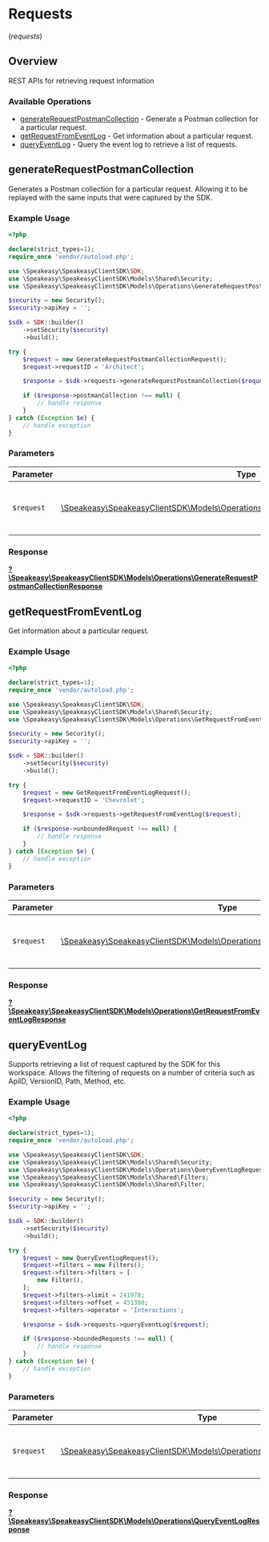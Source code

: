 # Requests
(*requests*)

## Overview

REST APIs for retrieving request information

### Available Operations

* [generateRequestPostmanCollection](#generaterequestpostmancollection) - Generate a Postman collection for a particular request.
* [getRequestFromEventLog](#getrequestfromeventlog) - Get information about a particular request.
* [queryEventLog](#queryeventlog) - Query the event log to retrieve a list of requests.

## generateRequestPostmanCollection

Generates a Postman collection for a particular request. 
Allowing it to be replayed with the same inputs that were captured by the SDK.

### Example Usage

```php
<?php

declare(strict_types=1);
require_once 'vendor/autoload.php';

use \Speakeasy\SpeakeasyClientSDK\SDK;
use \Speakeasy\SpeakeasyClientSDK\Models\Shared\Security;
use \Speakeasy\SpeakeasyClientSDK\Models\Operations\GenerateRequestPostmanCollectionRequest;

$security = new Security();
$security->apiKey = '';

$sdk = SDK::builder()
    ->setSecurity($security)
    ->build();

try {
    $request = new GenerateRequestPostmanCollectionRequest();
    $request->requestID = 'Architect';

    $response = $sdk->requests->generateRequestPostmanCollection($request);

    if ($response->postmanCollection !== null) {
        // handle response
    }
} catch (Exception $e) {
    // handle exception
}
```

### Parameters

| Parameter                                                                                                                                                     | Type                                                                                                                                                          | Required                                                                                                                                                      | Description                                                                                                                                                   |
| ------------------------------------------------------------------------------------------------------------------------------------------------------------- | ------------------------------------------------------------------------------------------------------------------------------------------------------------- | ------------------------------------------------------------------------------------------------------------------------------------------------------------- | ------------------------------------------------------------------------------------------------------------------------------------------------------------- |
| `$request`                                                                                                                                                    | [\Speakeasy\SpeakeasyClientSDK\Models\Operations\GenerateRequestPostmanCollectionRequest](../../models/operations/GenerateRequestPostmanCollectionRequest.md) | :heavy_check_mark:                                                                                                                                            | The request object to use for the request.                                                                                                                    |


### Response

**[?\Speakeasy\SpeakeasyClientSDK\Models\Operations\GenerateRequestPostmanCollectionResponse](../../models/operations/GenerateRequestPostmanCollectionResponse.md)**


## getRequestFromEventLog

Get information about a particular request.

### Example Usage

```php
<?php

declare(strict_types=1);
require_once 'vendor/autoload.php';

use \Speakeasy\SpeakeasyClientSDK\SDK;
use \Speakeasy\SpeakeasyClientSDK\Models\Shared\Security;
use \Speakeasy\SpeakeasyClientSDK\Models\Operations\GetRequestFromEventLogRequest;

$security = new Security();
$security->apiKey = '';

$sdk = SDK::builder()
    ->setSecurity($security)
    ->build();

try {
    $request = new GetRequestFromEventLogRequest();
    $request->requestID = 'Chevrolet';

    $response = $sdk->requests->getRequestFromEventLog($request);

    if ($response->unboundedRequest !== null) {
        // handle response
    }
} catch (Exception $e) {
    // handle exception
}
```

### Parameters

| Parameter                                                                                                                                 | Type                                                                                                                                      | Required                                                                                                                                  | Description                                                                                                                               |
| ----------------------------------------------------------------------------------------------------------------------------------------- | ----------------------------------------------------------------------------------------------------------------------------------------- | ----------------------------------------------------------------------------------------------------------------------------------------- | ----------------------------------------------------------------------------------------------------------------------------------------- |
| `$request`                                                                                                                                | [\Speakeasy\SpeakeasyClientSDK\Models\Operations\GetRequestFromEventLogRequest](../../models/operations/GetRequestFromEventLogRequest.md) | :heavy_check_mark:                                                                                                                        | The request object to use for the request.                                                                                                |


### Response

**[?\Speakeasy\SpeakeasyClientSDK\Models\Operations\GetRequestFromEventLogResponse](../../models/operations/GetRequestFromEventLogResponse.md)**


## queryEventLog

Supports retrieving a list of request captured by the SDK for this workspace.
Allows the filtering of requests on a number of criteria such as ApiID, VersionID, Path, Method, etc.

### Example Usage

```php
<?php

declare(strict_types=1);
require_once 'vendor/autoload.php';

use \Speakeasy\SpeakeasyClientSDK\SDK;
use \Speakeasy\SpeakeasyClientSDK\Models\Shared\Security;
use \Speakeasy\SpeakeasyClientSDK\Models\Operations\QueryEventLogRequest;
use \Speakeasy\SpeakeasyClientSDK\Models\Shared\Filters;
use \Speakeasy\SpeakeasyClientSDK\Models\Shared\Filter;

$security = new Security();
$security->apiKey = '';

$sdk = SDK::builder()
    ->setSecurity($security)
    ->build();

try {
    $request = new QueryEventLogRequest();
    $request->filters = new Filters();
    $request->filters->filters = [
        new Filter(),
    ];
    $request->filters->limit = 241978;
    $request->filters->offset = 451388;
    $request->filters->operator = 'Interactions';

    $response = $sdk->requests->queryEventLog($request);

    if ($response->boundedRequests !== null) {
        // handle response
    }
} catch (Exception $e) {
    // handle exception
}
```

### Parameters

| Parameter                                                                                                               | Type                                                                                                                    | Required                                                                                                                | Description                                                                                                             |
| ----------------------------------------------------------------------------------------------------------------------- | ----------------------------------------------------------------------------------------------------------------------- | ----------------------------------------------------------------------------------------------------------------------- | ----------------------------------------------------------------------------------------------------------------------- |
| `$request`                                                                                                              | [\Speakeasy\SpeakeasyClientSDK\Models\Operations\QueryEventLogRequest](../../models/operations/QueryEventLogRequest.md) | :heavy_check_mark:                                                                                                      | The request object to use for the request.                                                                              |


### Response

**[?\Speakeasy\SpeakeasyClientSDK\Models\Operations\QueryEventLogResponse](../../models/operations/QueryEventLogResponse.md)**

